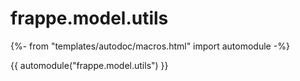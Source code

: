 # frappe.model.utils

{%- from "templates/autodoc/macros.html" import automodule -%}

{{ automodule("frappe.model.utils") }}